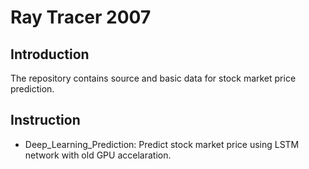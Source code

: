 # Ray Tracer 2007

## Introduction

The repository contains source and basic data for stock market price prediction.

## Instruction
 
 - Deep_Learning_Prediction:
 Predict stock market price using LSTM network with old GPU accelaration.
 
